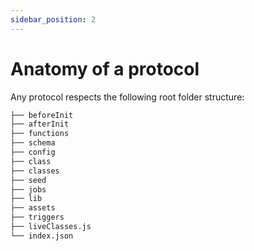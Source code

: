 ```yaml
---
sidebar_position: 2
---
```


# Anatomy of a protocol

Any protocol respects the following root folder structure:

```bash
├── beforeInit
├── afterInit
├── functions
├── schema
├── config
├── class
├── classes
├── seed
├── jobs
├── lib
├── assets
├── triggers
├── liveClasses.js
└── index.json
```